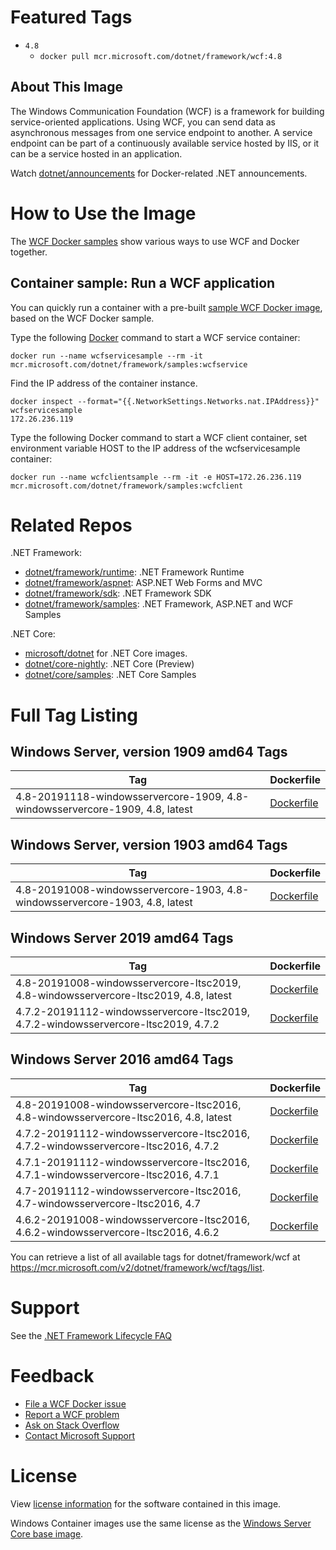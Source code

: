# Featured Tags

* `4.8`
  * `docker pull mcr.microsoft.com/dotnet/framework/wcf:4.8`

## About This Image
The Windows Communication Foundation (WCF) is a framework for building service-oriented applications. Using WCF, you can send data as asynchronous messages from one service endpoint to another. A service endpoint can be part of a continuously available service hosted by IIS, or it can be a service hosted in an application.

Watch [dotnet/announcements](https://github.com/dotnet/announcements/labels/Docker) for Docker-related .NET announcements.

# How to Use the Image

The [WCF Docker samples](https://github.com/Microsoft/dotnet-framework-docker/tree/master/samples/wcfapp) show various ways to use WCF and Docker together.

## Container sample: Run a WCF application
You can quickly run a container with a pre-built [sample WCF Docker image](https://hub.docker.com/_/microsoft-dotnet-framework-samples/), based on the WCF Docker sample.

Type the following [Docker](https://www.docker.com/products/docker) command to start a WCF service container:
```console
docker run --name wcfservicesample --rm -it mcr.microsoft.com/dotnet/framework/samples:wcfservice
```
Find the IP address of the container instance.
```console
docker inspect --format="{{.NetworkSettings.Networks.nat.IPAddress}}" wcfservicesample
172.26.236.119
```
Type the following Docker command to start a WCF client container, set environment variable HOST to the IP address of the wcfservicesample container:
```console
docker run --name wcfclientsample --rm -it -e HOST=172.26.236.119 mcr.microsoft.com/dotnet/framework/samples:wcfclient
```

# Related Repos

.NET Framework:

* [dotnet/framework/runtime](https://hub.docker.com/_/microsoft-dotnet-framework-runtime/): .NET Framework Runtime
* [dotnet/framework/aspnet](https://hub.docker.com/_/microsoft-dotnet-framework-aspnet/): ASP.NET Web Forms and MVC
* [dotnet/framework/sdk](https://hub.docker.com/_/microsoft-dotnet-framework-sdk/): .NET Framework SDK
* [dotnet/framework/samples](https://hub.docker.com/_/microsoft-dotnet-framework-samples/): .NET Framework, ASP.NET and WCF Samples

.NET Core:

* [microsoft/dotnet](https://hub.docker.com/r/microsoft/dotnet/) for .NET Core images.
* [dotnet/core-nightly](https://hub.docker.com/_/microsoft-dotnet-core-nightly/): .NET Core (Preview)
* [dotnet/core/samples](https://hub.docker.com/_/microsoft-dotnet-core-samples/): .NET Core Samples

# Full Tag Listing

## Windows Server, version 1909 amd64 Tags
Tag | Dockerfile
---------| ---------------
4.8-20191118-windowsservercore-1909, 4.8-windowsservercore-1909, 4.8, latest | [Dockerfile](https://github.com/microsoft/dotnet-framework-docker/blob/master/4.8/wcf/windowsservercore-1909/Dockerfile)

## Windows Server, version 1903 amd64 Tags
Tag | Dockerfile
---------| ---------------
4.8-20191008-windowsservercore-1903, 4.8-windowsservercore-1903, 4.8, latest | [Dockerfile](https://github.com/microsoft/dotnet-framework-docker/blob/master/4.8/wcf/windowsservercore-1903/Dockerfile)

## Windows Server 2019 amd64 Tags
Tag | Dockerfile
---------| ---------------
4.8-20191008-windowsservercore-ltsc2019, 4.8-windowsservercore-ltsc2019, 4.8, latest | [Dockerfile](https://github.com/microsoft/dotnet-framework-docker/blob/master/4.8/wcf/windowsservercore-ltsc2019/Dockerfile)
4.7.2-20191112-windowsservercore-ltsc2019, 4.7.2-windowsservercore-ltsc2019, 4.7.2 | [Dockerfile](https://github.com/microsoft/dotnet-framework-docker/blob/master/4.7.2/wcf/windowsservercore-ltsc2019/Dockerfile)

## Windows Server 2016 amd64 Tags
Tag | Dockerfile
---------| ---------------
4.8-20191008-windowsservercore-ltsc2016, 4.8-windowsservercore-ltsc2016, 4.8, latest | [Dockerfile](https://github.com/microsoft/dotnet-framework-docker/blob/master/4.8/wcf/windowsservercore-ltsc2016/Dockerfile)
4.7.2-20191112-windowsservercore-ltsc2016, 4.7.2-windowsservercore-ltsc2016, 4.7.2 | [Dockerfile](https://github.com/microsoft/dotnet-framework-docker/blob/master/4.7.2/wcf/windowsservercore-ltsc2016/Dockerfile)
4.7.1-20191112-windowsservercore-ltsc2016, 4.7.1-windowsservercore-ltsc2016, 4.7.1 | [Dockerfile](https://github.com/microsoft/dotnet-framework-docker/blob/master/4.7.1/wcf/windowsservercore-ltsc2016/Dockerfile)
4.7-20191112-windowsservercore-ltsc2016, 4.7-windowsservercore-ltsc2016, 4.7 | [Dockerfile](https://github.com/microsoft/dotnet-framework-docker/blob/master/4.7/wcf/windowsservercore-ltsc2016/Dockerfile)
4.6.2-20191008-windowsservercore-ltsc2016, 4.6.2-windowsservercore-ltsc2016, 4.6.2 | [Dockerfile](https://github.com/microsoft/dotnet-framework-docker/blob/master/4.6.2/wcf/windowsservercore-ltsc2016/Dockerfile)

You can retrieve a list of all available tags for dotnet/framework/wcf at https://mcr.microsoft.com/v2/dotnet/framework/wcf/tags/list.

# Support

See the [.NET Framework Lifecycle FAQ](https://support.microsoft.com/en-us/help/17455/lifecycle-faq-net-framework)

# Feedback

* [File a WCF Docker issue](https://github.com/microsoft/dotnet-framework-docker/issues)
* [Report a WCF problem](https://developercommunity.visualstudio.com/spaces/61/index.html)
* [Ask on Stack Overflow](https://stackoverflow.com/questions/tagged/.net)
* [Contact Microsoft Support](https://support.microsoft.com/contactus/)

# License

View [license information](https://www.microsoft.com/net/dotnet_library_license.htm) for the software contained in this image. 

Windows Container images use the same license as the [Windows Server Core base image](https://hub.docker.com/_/microsoft-windows-servercore/).


